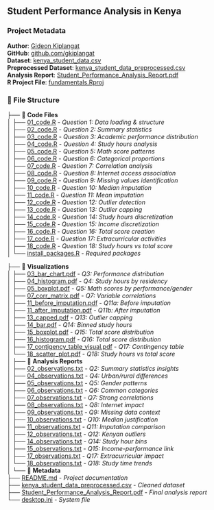 ## Student Performance Analysis in Kenya

### Project Metadata
**Author**: [Gideon Kiplangat](mailto:gideonkiplangat4@gmail.com)  
**GitHub**: [github.com/gkiplangat](https://github.com/gkiplangat)  
**Dataset**: [kenya_student_data.csv](kenya_student_data.csv)  
**Preprocessed Dataset**: [kenya_student_data_preprocessed.csv](kenya_student_data_preprocessed.csv)  
**Analysis Report**: [Student_Performance_Analysis_Report.pdf](Student_Performance_Analysis_Report.pdf)  
**R Project File**: [fundamentals.Rproj](fundamentals.Rproj)

### 📁 File Structure

├── 📁 **Code Files**  
│   ├── [01_code.R](01_code.R) - *Question 1: Data loading & structure*  
│   ├── [02_code.R](02_code.R) - *Question 2: Summary statistics*  
│   ├── [03_code.R](03_code.R) - *Question 3: Academic performance distribution*  
│   ├── [04_code.R](04_code.R) - *Question 4: Study hours analysis*  
│   ├── [05_code.R](05_code.R) - *Question 5: Math score patterns*  
│   ├── [06_code.R](06_code.R) - *Question 6: Categorical proportions*  
│   ├── [07_code.R](07_code.R) - *Question 7: Correlation analysis*  
│   ├── [08_code.R](08_code.R) - *Question 8: Internet access association*  
│   ├── [09_code.R](09_code.R) - *Question 9: Missing values identification*  
│   ├── [10_code.R](10_code.R) - *Question 10: Median imputation*  
│   ├── [11_code.R](11_code.R) - *Question 11: Mean imputation*  
│   ├── [12_code.R](12_code.R) - *Question 12: Outlier detection*  
│   ├── [13_code.R](13_code.R) - *Question 13: Outlier capping*  
│   ├── [14_code.R](14_code.R) - *Question 14: Study hours discretization*  
│   ├── [15_code.R](15_code.R) - *Question 15: Income discretization*  
│   ├── [16_code.R](16_code.R) - *Question 16: Total score creation*  
│   ├── [17_code.R](17_code.R) - *Question 17: Extracurricular activities*  
│   ├── [18_code.R](18_code.R) - *Question 18: Study hours vs total score*  
│   └── [install_packages.R](install_packages.R) - *Required packages* 
    
├── 📁 **Visualizations**  
│   ├── [03_bar_chart.pdf](03_bar_chart.pdf) - *Q3: Performance distribution*  
│   ├── [04_histogram.pdf](04_histogram.pdf) - *Q4: Study hours by residency*  
│   ├── [05_boxplot.pdf](05_boxplot.pdf) - *Q5: Math scores by performance/gender*  
│   ├── [07_corr_matrix.pdf](07_corr_matrix.pdf) - *Q7: Variable correlations*  
│   ├── [11_before_imputation.pdf](11_before_imputation.pdf) - *Q11a: Before imputation*  
│   ├── [11_after_imputation.pdf](11_after_imputation.pdf) - *Q11b: After imputation*  
│   ├── [13_capped.pdf](13_capped.pdf) - *Q13: Outlier capping*  
│   ├── [14_bar.pdf](14_bar.pdf) - *Q14: Binned study hours*  
│   ├── [15_boxplot.pdf](15_boxplot.pdf) - *Q15: Total score distribution*  
│   ├── [16_histogram.pdf](16_histogram.pdf) - *Q16: Total score distribution*  
│   ├── [17_contigency_table_visual.pdf](17_contigency_table_visual.pdf) - *Q17: Contingency table*  
│   └── [18_scatter_plot.pdf](18_scatter_plot.pdf) - *Q18: Study hours vs total score*  
│
├── 📁 **Analysis Reports**  
│   ├── [02_observations.txt](02_observations.txt) - *Q2: Summary statistics insights*  
│   ├── [04_observations.txt](04_observations.txt) - *Q4: Urban/rural differences*  
│   ├── [05_observations.txt](05_observations.txt) - *Q5: Gender patterns*  
│   ├── [06_observations.txt](06_observations.txt) - *Q6: Common categories*  
│   ├── [07_observations.txt](07_observations.txt) - *Q7: Strong correlations*  
│   ├── [08_observations.txt](08_observations.txt) - *Q8: Internet impact*  
│   ├── [09_observations.txt](09_observations.txt) - *Q9: Missing data context*  
│   ├── [10_observations.txt](10_observations.txt) - *Q10: Median justification*  
│   ├── [11_observations.txt](11_observations.txt) - *Q11: Imputation comparison*  
│   ├── [12_observations.txt](12_observations.txt) - *Q12: Kenyan outliers*  
│   ├── [14_observations.txt](14_observations.txt) - *Q14: Study hour bins*  
│   ├── [15_observations.txt](15_observations.txt) - *Q15: Income-performance link*  
│   ├── [17_observations.txt](17_observations.txt) - *Q17: Extracurricular impact*  
│   └── [18_observations.txt](18_observations.txt) - *Q18: Study time trends*  
│
└── 📁 **Metadata**  
    ├── [README.md](README.md) - *Project documentation*  
    ├── [kenya_student_data_preprocessed.csv](kenya_student_data_preprocessed.csv) - *Cleaned dataset*  
    ├── [Student_Performance_Analysis_Report.pdf](Student_Performance_Analysis_Report.pdf) - *Final analysis report*  
    └── [desktop.ini](desktop.ini) - *System file*